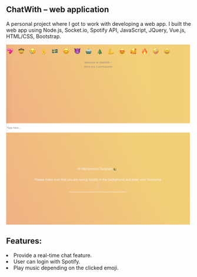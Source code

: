 <h2 class="text-uppercase mb-4"> ChatWith – web application</h2>
<div class="row">
  <div class="col-md-12 mx-auto">
    <p class="mb-4">A personal project where I got to work with developing a web app. I built the web app using Node.js, Socket.io, Spotify API, JavaScript, JQuery, Vue.js, HTML/CSS, Bootstrap.</p></div>
            <div class="row">
            <div class="col-lg-5 mx-auto mb-4">
              <img class="img-fluid d-block mx-auto" src="client/assets/photos/spo2.png" alt="" style="max-width:500px">
            </div>
          </div>
  <div class="row">
   <div class="col-lg-5 mx-auto mb-4">
<img class="img-fluid d-block mx-auto" src="client/assets/photos/spo3.png" alt="" style="max-width:500px">
            </div>
          </div>
         <div class="col-md-12 mx-auto">
            <h2 class="mb-4">Features:</h2>
            <li>Provide a real-time chat feature.</li>
            <li>User can login with Spotify.</li>
            <li>Play music depending on the clicked emoji.</li>
            </div>
           </div>
